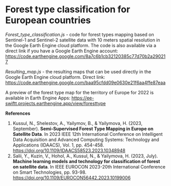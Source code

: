 # Forest type classification for European countries

_Forest_type_classification.js_ - code for forest types mapping based on Sentinel-1 and Sentinel-2 satellite data with 10 meters spatial resolution in the Google Earth Engine cloud platform.
The code is also available via a direct link if you have a Google Earth Engine account: 
https://code.earthengine.google.com/8a7c6b1cb32120385c77d70b2a290217 

_Resulting_map.js_ - the resulting maps that can be used directly in the Google Earth Engine cloud platform. Direct link: https://code.earthengine.google.com/baa95cfdd09e0630e21f6aa4ffe87eaa


A preview of the forest type map for the territory of Europe for 2022 is available in Earth Engine Apps: 
https://ee-swiftt.projects.earthengine.app/view/foresttype 

**References**
1. Kussul, N., Shelestov, A., Yailymov, B., & Yailymova, H. (2023, September). **Semi-Supervised Forest Type Mapping in Europe on Satellite Data**. In 2023 IEEE 12th International Conference on Intelligent Data Acquisition and Advanced Computing Systems: Technology and Applications (IDAACS), Vol. 1, pp. 454-458. https://doi.org/10.1109/IDAACS58523.2023.10348948
2. Salii, Y., Kuzin, V., Hohol, A., Kussul, N., & Yailymova, H. (2023, July). **Machine learning models and technology for classification of forest on satellite data**. In IEEE EUROCON 2023-20th International Conference on Smart Technologies, pp. 93-98. https://doi.org/10.1109/EUROCON56442.2023.10199006
